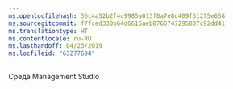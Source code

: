 ```yaml
---
ms.openlocfilehash: 56c4a52b2f4c9985a013f0a7e8c409f61275e658
ms.sourcegitcommit: f7fced330b64d6616aeb8766747295807c92dd41
ms.translationtype: HT
ms.contentlocale: ru-RU
ms.lasthandoff: 04/23/2019
ms.locfileid: "63277694"
---
```

 Среда Management Studio 